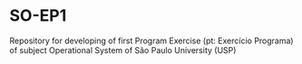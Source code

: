 # SO-EP1
Repository for developing of first Program Exercise (pt: Exercício Programa) of subject Operational System of São Paulo University (USP)
